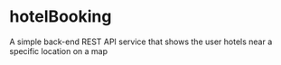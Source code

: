 # hotelBooking
A simple back-end REST API service that shows the user hotels near a specific location on a map
